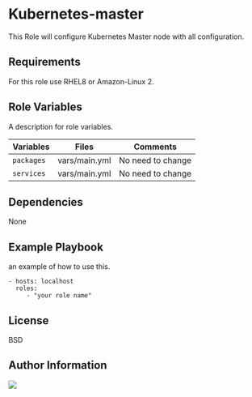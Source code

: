 Kubernetes-master
=========

This Role will configure Kubernetes Master node with all configuration.

Requirements
------------

For this role use RHEL8 or Amazon-Linux 2.

Role Variables
--------------

A description for role variables.

| Variables  |  Files     | Comments
|------------|------------|--------------------|
|`packages` | vars/main.yml | No need to change|
|`services` | vars/main.yml | No need to change|


Dependencies
------------

None

Example Playbook
----------------

 an example of how to use this.

    - hosts: localhost
      roles:
         - "your role name"

License
-------

BSD

Author Information
------------------

<a href="https://www.linkedin.com/in/venkatesh-pensalwar"><img src="https://img.shields.io/badge/LinkedIn-0077B5?style=for-the-badge&logo=linkedin&logoColor=white"
/></a>
